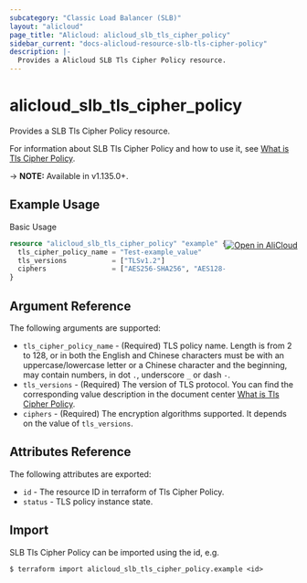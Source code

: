 ```yaml
---
subcategory: "Classic Load Balancer (SLB)"
layout: "alicloud"
page_title: "Alicloud: alicloud_slb_tls_cipher_policy"
sidebar_current: "docs-alicloud-resource-slb-tls-cipher-policy"
description: |-
  Provides a Alicloud SLB Tls Cipher Policy resource.
---
```


# alicloud\_slb\_tls\_cipher\_policy

Provides a SLB Tls Cipher Policy resource.

For information about SLB Tls Cipher Policy and how to use it, see [What is Tls Cipher Policy](https://www.alibabacloud.com/help/doc-detail/196714.htm).

-> **NOTE:** Available in v1.135.0+.

## Example Usage
<div class="oics-button" style="float: right;margin: 0 0 -40px 0;">
  <a href="https://api.aliyun.com/api-tools/terraform?resource=alicloud_slb_tls_cipher_policy&exampleId=3e716de4-15e8-7606-48c7-1de0162fe9474420b3df&activeTab=example&spm=docs.r.slb_tls_cipher_policy.0.3e716de415" target="_blank">
    <img alt="Open in AliCloud" src="https://img.alicdn.com/imgextra/i1/O1CN01hjjqXv1uYUlY56FyX_!!6000000006049-55-tps-254-36.svg" style="max-height: 44px; margin: 32px auto; max-width: 100%;">
  </a>
</div>

Basic Usage

```terraform
resource "alicloud_slb_tls_cipher_policy" "example" {
  tls_cipher_policy_name = "Test-example_value"
  tls_versions           = ["TLSv1.2"]
  ciphers                = ["AES256-SHA256", "AES128-GCM-SHA256"]
}
```

## Argument Reference

The following arguments are supported:

* `tls_cipher_policy_name` - (Required) TLS policy name. Length is from 2 to 128, or in both the English and Chinese characters must be with an uppercase/lowercase letter or a Chinese character and the beginning, may contain numbers, in dot `.`, underscore `_` or dash `-`.
* `tls_versions` - (Required) The version of TLS protocol. You can find the corresponding value description in the document center [What is Tls Cipher Policy](https://www.alibabacloud.com/help/doc-detail/196714.htm).
* `ciphers` - (Required) The encryption algorithms supported. It depends on the value of `tls_versions`.

## Attributes Reference

The following attributes are exported:

* `id` - The resource ID in terraform of Tls Cipher Policy.
* `status` - TLS policy instance state.

## Import

SLB Tls Cipher Policy can be imported using the id, e.g.

```shell
$ terraform import alicloud_slb_tls_cipher_policy.example <id>
```
